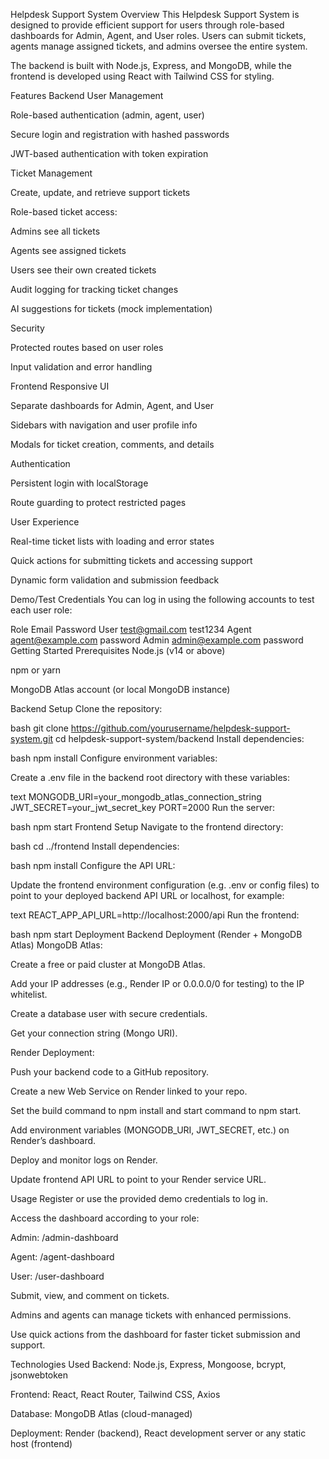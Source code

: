 Helpdesk Support System
Overview
This Helpdesk Support System is designed to provide efficient support for users through role-based dashboards for Admin, Agent, and User roles. Users can submit tickets, agents manage assigned tickets, and admins oversee the entire system.

The backend is built with Node.js, Express, and MongoDB, while the frontend is developed using React with Tailwind CSS for styling.

Features
Backend
User Management

Role-based authentication (admin, agent, user)

Secure login and registration with hashed passwords

JWT-based authentication with token expiration

Ticket Management

Create, update, and retrieve support tickets

Role-based ticket access:

Admins see all tickets

Agents see assigned tickets

Users see their own created tickets

Audit logging for tracking ticket changes

AI suggestions for tickets (mock implementation)

Security

Protected routes based on user roles

Input validation and error handling

Frontend
Responsive UI

Separate dashboards for Admin, Agent, and User

Sidebars with navigation and user profile info

Modals for ticket creation, comments, and details

Authentication

Persistent login with localStorage

Route guarding to protect restricted pages

User Experience

Real-time ticket lists with loading and error states

Quick actions for submitting tickets and accessing support

Dynamic form validation and submission feedback

Demo/Test Credentials
You can log in using the following accounts to test each user role:

Role	Email	Password
User	test@gmail.com	test1234
Agent	agent@example.com	password
Admin	admin@example.com	password
Getting Started
Prerequisites
Node.js (v14 or above)

npm or yarn

MongoDB Atlas account (or local MongoDB instance)

Backend Setup
Clone the repository:

bash
git clone https://github.com/yourusername/helpdesk-support-system.git
cd helpdesk-support-system/backend
Install dependencies:

bash
npm install
Configure environment variables:

Create a .env file in the backend root directory with these variables:

text
MONGODB_URI=your_mongodb_atlas_connection_string
JWT_SECRET=your_jwt_secret_key
PORT=2000
Run the server:

bash
npm start
Frontend Setup
Navigate to the frontend directory:

bash
cd ../frontend
Install dependencies:

bash
npm install
Configure the API URL:

Update the frontend environment configuration (e.g. .env or config files) to point to your deployed backend API URL or localhost, for example:

text
REACT_APP_API_URL=http://localhost:2000/api
Run the frontend:

bash
npm start
Deployment
Backend Deployment (Render + MongoDB Atlas)
MongoDB Atlas:

Create a free or paid cluster at MongoDB Atlas.

Add your IP addresses (e.g., Render IP or 0.0.0.0/0 for testing) to the IP whitelist.

Create a database user with secure credentials.

Get your connection string (Mongo URI).

Render Deployment:

Push your backend code to a GitHub repository.

Create a new Web Service on Render linked to your repo.

Set the build command to npm install and start command to npm start.

Add environment variables (MONGODB_URI, JWT_SECRET, etc.) on Render’s dashboard.

Deploy and monitor logs on Render.

Update frontend API URL to point to your Render service URL.

Usage
Register or use the provided demo credentials to log in.

Access the dashboard according to your role:

Admin: /admin-dashboard

Agent: /agent-dashboard

User: /user-dashboard

Submit, view, and comment on tickets.

Admins and agents can manage tickets with enhanced permissions.

Use quick actions from the dashboard for faster ticket submission and support.

Technologies Used
Backend: Node.js, Express, Mongoose, bcrypt, jsonwebtoken

Frontend: React, React Router, Tailwind CSS, Axios

Database: MongoDB Atlas (cloud-managed)

Deployment: Render (backend), React development server or any static host (frontend)




